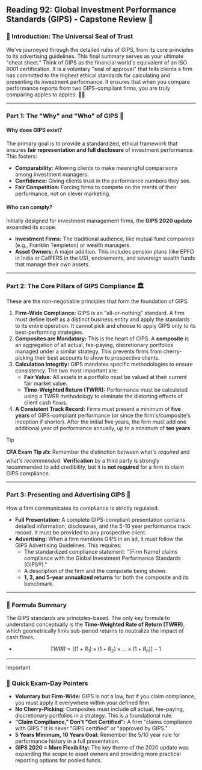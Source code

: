 ## Reading 92: Global Investment Performance Standards (GIPS) - Capstone Review 🚀

### **🎯 Introduction: The Universal Seal of Trust**

We've journeyed through the detailed rules of GIPS, from its core principles to its advertising guidelines. This final summary serves as your ultimate "cheat sheet." Think of GIPS as the financial world's equivalent of an ISO 9001 certification. It is a voluntary "seal of approval" that tells clients a firm has committed to the highest ethical standards for calculating and presenting its investment performance. It ensures that when you compare performance reports from two GIPS-compliant firms, you are truly comparing apples to apples. 🍎🍏

---

### **Part 1: The "Why" and "Who" of GIPS 🤔**

#### **Why does GIPS exist?**
The primary goal is to provide a standardized, ethical framework that ensures **fair representation and full disclosure** of investment performance. This fosters:
* **Comparability:** Allowing clients to make meaningful comparisons among investment managers.
* **Confidence:** Giving clients trust in the performance numbers they see.
* **Fair Competition:** Forcing firms to compete on the merits of their performance, not on clever marketing.

#### **Who can comply?**
Initially designed for investment management firms, the **GIPS 2020 update** expanded its scope.
* **Investment Firms:** The traditional audience, like mutual fund companies (e.g., Franklin Templeton) or wealth managers.
* **Asset Owners:** A major addition. This includes pension plans (like EPFO in India or CalPERS in the US), endowments, and sovereign wealth funds that manage their own assets.

---

### **Part 2: The Core Pillars of GIPS Compliance 🏛️**

These are the non-negotiable principles that form the foundation of GIPS.

1.  **Firm-Wide Compliance:** GIPS is an "all-or-nothing" standard. A firm must define itself as a distinct business entity and apply the standards to its entire operation. It cannot pick and choose to apply GIPS only to its best-performing strategies.
2.  **Composites are Mandatory:** This is the heart of GIPS. A **composite** is an aggregation of all actual, fee-paying, discretionary portfolios managed under a similar strategy. This prevents firms from cherry-picking their best accounts to show to prospective clients.
3.  **Calculation Integrity:** GIPS mandates specific methodologies to ensure consistency. The two most important are:
    * **Fair Value:** All assets in a portfolio must be valued at their current fair market value.
    * **Time-Weighted Return (TWRR):** Performance must be calculated using a TWRR methodology to eliminate the distorting effects of client cash flows.
4.  **A Consistent Track Record:** Firms must present a minimum of **five years** of GIPS-compliant performance (or since the firm's/composite's inception if shorter). After the initial five years, the firm must add one additional year of performance annually, up to a minimum of **ten years**.

> [!TIP]
> **CFA Exam Tip ✍️:** Remember the distinction between what's *required* and what's *recommended*. **Verification** by a third party is strongly recommended to add credibility, but it is **not required** for a firm to claim GIPS compliance.

---

### **Part 3: Presenting and Advertising GIPS 📢**

How a firm communicates its compliance is strictly regulated.

* **Full Presentation:** A complete GIPS-compliant presentation contains detailed information, disclosures, and the 5-10 year performance track record. It must be provided to any prospective client.
* **Advertising:** When a firm mentions GIPS in an ad, it must follow the GIPS Advertising Guidelines. This requires:
    * The standardized compliance statement: "[Firm Name] claims compliance with the Global Investment Performance Standards (GIPS®)."
    * A description of the firm and the composite being shown.
    * **1, 3, and 5-year annualized returns** for both the composite and its benchmark.

---

### **🧪 Formula Summary**

The GIPS standards are principles-based. The only key formula to understand conceptually is the **Time-Weighted Rate of Return (TWRR)**, which geometrically links sub-period returns to neutralize the impact of cash flows.

* $$TWRR = [(1+R_1) \times (1+R_2) \times ... \times (1+R_n)] - 1$$

---

> [!IMPORTANT]
> ### 🎯 Quick Exam-Day Pointers
> * **Voluntary but Firm-Wide:** GIPS is not a law, but if you claim compliance, you must apply it everywhere within your defined firm.
> * **No Cherry-Picking:** Composites must include *all* actual, fee-paying, discretionary portfolios in a strategy. This is a foundational rule.
> * **"Claim Compliance," Don't "Get Certified":** A firm "claims compliance with GIPS." It is never "GIPS certified" or "approved by GIPS."
> * **5 Years Minimum, 10 Years Goal:** Remember the 5/10 year rule for performance history in a full presentation.
> * **GIPS 2020 = More Flexibility:** The key theme of the 2020 update was expanding the scope to asset owners and providing more practical reporting options for pooled funds.